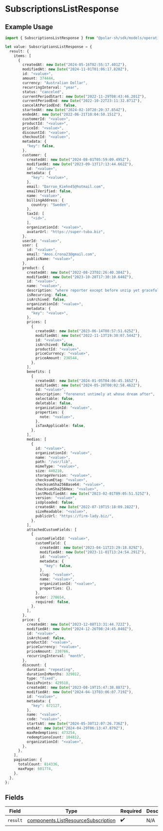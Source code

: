 # SubscriptionsListResponse

## Example Usage

```typescript
import { SubscriptionsListResponse } from "@polar-sh/sdk/models/operations";

let value: SubscriptionsListResponse = {
  result: {
    items: [
      {
        createdAt: new Date("2024-05-16T02:55:17.401Z"),
        modifiedAt: new Date("2024-11-01T01:06:17.820Z"),
        id: "<value>",
        amount: 374444,
        currency: "Australian Dollar",
        recurringInterval: "year",
        status: "canceled",
        currentPeriodStart: new Date("2022-11-29T08:43:46.201Z"),
        currentPeriodEnd: new Date("2022-10-22T23:11:32.871Z"),
        cancelAtPeriodEnd: false,
        startedAt: new Date("2024-02-10T20:20:37.854Z"),
        endedAt: new Date("2022-06-21T10:04:50.151Z"),
        customerId: "<value>",
        productId: "<value>",
        priceId: "<value>",
        discountId: "<value>",
        checkoutId: "<value>",
        metadata: {
          "key": false,
        },
        customer: {
          createdAt: new Date("2024-08-01T05:59:09.495Z"),
          modifiedAt: new Date("2023-09-13T17:13:44.662Z"),
          id: "<value>",
          metadata: {
            "key": "<value>",
          },
          email: "Darron_Kiehn45@hotmail.com",
          emailVerified: false,
          name: "<value>",
          billingAddress: {
            country: "Sweden",
          },
          taxId: [
            "<id>",
          ],
          organizationId: "<value>",
          avatarUrl: "https://super-tuba.biz",
        },
        userId: "<value>",
        user: {
          id: "<value>",
          email: "Amos.Crona23@gmail.com",
          publicName: "<value>",
        },
        product: {
          createdAt: new Date("2022-08-23T02:26:40.384Z"),
          modifiedAt: new Date("2023-10-28T17:30:10.640Z"),
          id: "<value>",
          name: "<value>",
          description: "where reporter except before unzip yet gracefully",
          isRecurring: false,
          isArchived: false,
          organizationId: "<value>",
          metadata: {
            "key": "<value>",
          },
          prices: [
            {
              createdAt: new Date("2023-06-14T08:57:51.625Z"),
              modifiedAt: new Date("2022-11-13T19:30:07.544Z"),
              id: "<value>",
              isArchived: false,
              productId: "<value>",
              priceCurrency: "<value>",
              priceAmount: 236544,
            },
          ],
          benefits: [
            {
              createdAt: new Date("2024-01-05T04:06:45.165Z"),
              modifiedAt: new Date("2024-05-20T00:02:58.462Z"),
              id: "<value>",
              description: "forenenst untimely at whose dream after",
              selectable: false,
              deletable: false,
              organizationId: "<value>",
              properties: {
                note: "<value>",
              },
              isTaxApplicable: false,
            },
          ],
          medias: [
            {
              id: "<value>",
              organizationId: "<value>",
              name: "<value>",
              path: "/usr/lib",
              mimeType: "<value>",
              size: 440210,
              storageVersion: "<value>",
              checksumEtag: "<value>",
              checksumSha256Base64: "<value>",
              checksumSha256Hex: "<value>",
              lastModifiedAt: new Date("2023-02-01T09:05:51.525Z"),
              version: "<value>",
              isUploaded: false,
              createdAt: new Date("2022-07-19T15:18:09.282Z"),
              sizeReadable: "<value>",
              publicUrl: "https://firm-lady.biz/",
            },
          ],
          attachedCustomFields: [
            {
              customFieldId: "<value>",
              customField: {
                createdAt: new Date("2023-04-11T23:29:18.829Z"),
                modifiedAt: new Date("2023-11-01T13:24:54.291Z"),
                id: "<value>",
                metadata: {
                  "key": false,
                },
                slug: "<value>",
                name: "<value>",
                organizationId: "<value>",
                properties: {},
              },
              order: 278654,
              required: false,
            },
          ],
        },
        price: {
          createdAt: new Date("2023-12-08T13:31:44.722Z"),
          modifiedAt: new Date("2024-12-26T08:24:45.040Z"),
          id: "<value>",
          isArchived: false,
          productId: "<value>",
          priceCurrency: "<value>",
          priceAmount: 230766,
          recurringInterval: "month",
        },
        discount: {
          duration: "repeating",
          durationInMonths: 329012,
          type: "fixed",
          basisPoints: 429518,
          createdAt: new Date("2023-08-19T15:47:38.887Z"),
          modifiedAt: new Date("2024-04-13T03:06:07.719Z"),
          id: "<value>",
          metadata: {
            "key": 672127,
          },
          name: "<value>",
          code: "<value>",
          startsAt: new Date("2024-05-30T12:07:26.736Z"),
          endsAt: new Date("2024-04-29T06:13:47.879Z"),
          maxRedemptions: 473254,
          redemptionsCount: 104812,
          organizationId: "<value>",
        },
      },
    ],
    pagination: {
      totalCount: 814336,
      maxPage: 601774,
    },
  },
};
```

## Fields

| Field                                                                                      | Type                                                                                       | Required                                                                                   | Description                                                                                |
| ------------------------------------------------------------------------------------------ | ------------------------------------------------------------------------------------------ | ------------------------------------------------------------------------------------------ | ------------------------------------------------------------------------------------------ |
| `result`                                                                                   | [components.ListResourceSubscription](../../models/components/listresourcesubscription.md) | :heavy_check_mark:                                                                         | N/A                                                                                        |